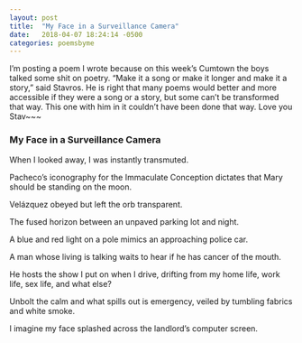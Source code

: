 ```yaml
---
layout: post
title:  "My Face in a Surveillance Camera"
date:   2018-04-07 18:24:14 -0500
categories: poemsbyme
---
```


I’m posting a poem I wrote because on this week’s Cumtown the boys talked some shit on poetry. “Make it a song or make it longer and make it a story,” said Stavros. He is right that many poems would better and more accessible if they were a song or a story, but some can’t be transformed that way. This one with him in it couldn’t have been done that way. Love you Stav~~~

### My Face in a Surveillance Camera

When I looked away, I was instantly transmuted.

Pacheco’s iconography for the Immaculate Conception dictates that Mary should be standing on the moon.

Velázquez obeyed but left the orb transparent.

The fused horizon between an unpaved parking lot and night.

A blue and red light on a pole mimics an approaching police car.

A man whose living is talking waits to hear if he has cancer of the mouth.

He hosts the show I put on when I drive, drifting from my home life, work life, sex life, and what else?

Unbolt the calm and what spills out is emergency, veiled by tumbling fabrics and white smoke.

I imagine my face splashed across the landlord’s computer screen.
